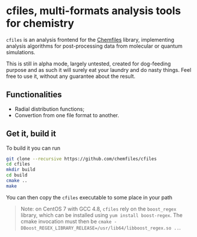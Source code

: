 # cfiles, multi-formats analysis tools for chemistry

`cfiles` is an analysis frontend for the
[Chemfiles](https://github.com/chemfiles/chemfiles/) library, implementing analysis
algorithms for post-processing data from molecular or quantum simulations.

This is still in alpha mode, largely untested, created for dog-feeding purpose and as such
it will surely eat your laundry and do nasty things. Feel free to use it, without any
guarantee about the result.

## Functionalities

* Radial distribution functions;
* Convertion from one file format to another.

## Get it, build it

To build it you can run

```bash
git clone --recursive https://github.com/chemfiles/cfiles
cd cfiles
mkdir build
cd build
cmake ..
make
```

You can then copy the `cfiles` executable to some place in your path

> Note: on CentOS 7 with GCC 4.8, `cfiles` rely on the `boost_regex` library,
> which can be installed using `yum install boost-regex`. The cmake invocation
> must then be `cmake -DBoost_REGEX_LIBRARY_RELEASE=/usr/lib64/libboost_regex.so ..`.
